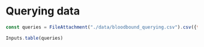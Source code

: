 # Querying data

```js
const queries = FileAttachment("./data/bloodbound_querying.csv").csv({typed: true})
```

```js
Inputs.table(queries)
```
